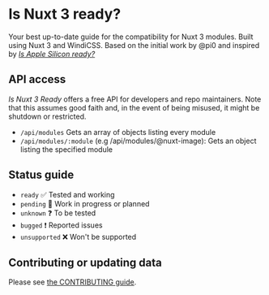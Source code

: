 # Is Nuxt 3 ready?
Your best up-to-date guide for the compatibility for Nuxt 3 modules. Built using Nuxt 3 and WindiCSS. Based on the initial work by @pi0 and inspired by [_Is Apple Silicon ready?_](https://isapplesiliconready.com)

## API access
_Is Nuxt 3 Ready_ offers a free API for developers and repo maintainers. Note that this assumes good faith and, in the event of being misused, it might be shutdown or restricted.
- `/api/modules` Gets an array of objects listing every module
- `/api/modules/:module` (e.g /api/modules/@nuxt-image): Gets an object listing the specified module
## Status guide
- `ready` ✅ Tested and working
- `pending` 🚧 Work in progress or planned
- `unknown` ❓ To be tested
- `bugged` ❗ Reported issues
- `unsupported` ❌ Won't be supported
## Contributing or updating data
Please see [the CONTRIBUTING guide](CONTRIBUTING.md).
